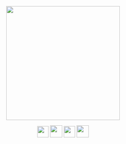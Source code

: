<p align="center">
  <a href="#"><img height="300" src="https://user-images.githubusercontent.com/64320078/120231577-e1345000-c27b-11eb-8b9e-8ce3c683afd8.gif"></a>
<p>

<p align="center">
  <a href="https://vk.com/raitonoberu"><img width="30" src="https://cdn0.iconfinder.com/data/icons/popular-services-brands/512/vkontakte-512.png"></a>
  <a href="https://t.me/raitonoberu"><img width="32" src="https://cdn0.iconfinder.com/data/icons/social-media-2092/100/social-56-512.png"></a>
  <a href="https://www.instagram.com/raiton0beru"><img width="30" src="https://cdn0.iconfinder.com/data/icons/social-media-circle-6/1024/instagram-512.png"></a>
  <a href="https://twitter.com/raiton0beru"><img width="32" src="https://cdn3.iconfinder.com/data/icons/free-social-icons/67/twitter_circle_color-512.png"></a>
</p>

